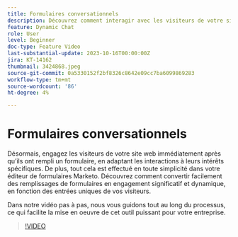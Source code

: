 ```yaml
---
title: Formulaires conversationnels
description: Découvrez comment interagir avec les visiteurs de votre site Web immédiatement après qu’ils ont rempli un formulaire.
feature: Dynamic Chat
role: User
level: Beginner
doc-type: Feature Video
last-substantial-update: 2023-10-16T00:00:00Z
jira: KT-14162
thumbnail: 3424868.jpeg
source-git-commit: 0a5330152f2bf8326c8642e09cc7ba6099869283
workflow-type: tm+mt
source-wordcount: '86'
ht-degree: 4%

---
```



# Formulaires conversationnels

Désormais, engagez les visiteurs de votre site web immédiatement après qu’ils ont rempli un formulaire, en adaptant les interactions à leurs intérêts spécifiques. De plus, tout cela est effectué en toute simplicité dans votre éditeur de formulaires Marketo. Découvrez comment convertir facilement des remplissages de formulaires en engagement significatif et dynamique, en fonction des entrées uniques de vos visiteurs.

Dans notre vidéo pas à pas, nous vous guidons tout au long du processus, ce qui facilite la mise en oeuvre de cet outil puissant pour votre entreprise.

>[!VIDEO](https://video.tv.adobe.com/v/3424868/?learn=on)
